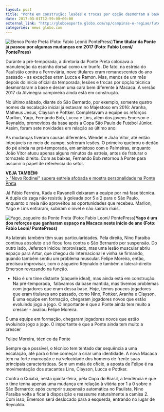 ```yaml
---
layout: post
title: "Ponte em construção: lesões e trocas por opção desmontam a base de 2016 "
date: 2017-03-01T12:59:00+00:00
external_link: "http://globoesporte.globo.com/sp/campinas-e-regiao/futebol/times/ponte-preta/noticia/2017/03/ponte-em-construcao-lesoes-e-trocas-por-opcao-desmontam-base-de-2016.html"
categories: news globo.com
---
```

 ![Elenco Ponte Preta (Foto: Fabio Leoni/ PontePress)](http://s2.glbimg.com/EejRRg_tQY3R2XlZQvfpUVeJcC8=/85x12:875x617/300x230/s.glbimg.com/es/ge/f/original/2017/02/20/time.macaca.2.jpg "Elenco Ponte Preta (Foto: Fabio Leoni/ PontePress)")**Time titular da Ponte já passou por algumas mudanças em 2017 (Foto: Fabio Leoni/ PontePress)**

Durante a pré-temporada, a diretoria da Ponte Preta colocava a manutenção da espinha dorsal como um trunfo. De fato, na estreia do Paulistão contra a Ferroviária, nove titulares eram remanescentes do ano passado - as exceções eram Lucca e Ramon.&nbsp;Mas, menos de um mês depois do início oficial da temporada, lesões e trocas por opção técnica desmontaram a base e deram uma cara bem diferente à Macaca. A versão 2017 da Alvinegra campineira ainda está em construção.&nbsp;

No último sábado, diante do São Bernardo, por exemplo, somente quatro nomes da escalação inicial já estavam no Majestoso em 2016: Aranha, Matheus Jesus, Clayson e Pottker. Completavam a equipe os reforços Marllon, Yago, Fernando Bob, Lucca e Lins, além dos jovens Emerson e Reynaldo, promovidos da base após a Copa São Paulo de Futebol Júnior. Assim, foram sete novidades em relação ao último ano.&nbsp;

As mudanças tiveram causas diferentes. Wendel e João Vitor, até então intocáveis no meio de campo, sofreram lesões. O primeiro quebrou o dedão do pé ainda na pré-temporada, em amistoso com o Palmeiras, enquanto João Vitor atuou apenas alguns minutos da estreia, antes de fraturar o tornozelo direito. Com as baixas, Fernando Bob retornou à Ponte para assumir o papel de referência do setor.&nbsp;

**VEJA TAMBÉM:**  
[\>&nbsp;"Novo Rodinei" supera estreia afobada e mostra personalidade na Ponte Preta](http://globoesporte.globo.com/sp/campinas-e-regiao/futebol/times/ponte-preta/noticia/2017/03/novo-rodinei-supera-estreia-afobada-e-mostra-personalidade-na-ponte-preta.html)

Já Fábio Ferreira, Kadu e Ravanelli deixaram a equipe por má fase técnica. A dupla de zaga não resistiu à goleada por 5 a 2 para o São Paulo, enquanto o meia não aproveitou as oportunidades que recebeu. Marllon, Yago e Lins entraram, subiram o nível e não saíram mais.&nbsp;

 ![Yago, zagueiro da Ponte Preta (Foto: Fabio Leoni/ PontePress)](http://s2.glbimg.com/TVzvZsOpPQvIw9ytQUZLMZuqUcg=/0x55:1000x577/690x360/s.glbimg.com/es/ge/f/original/2017/02/20/yago.2.jpg "Yago, zagueiro da Ponte Preta (Foto: Fabio Leoni/ PontePress)")**Yago é um dos reforços que ganharam espaço na Macaca neste início de ano (Foto: Fabio Leoni/ PontePress)**

As laterais também têm suas particularidades. Pela direita, Nino Paraíba continua absoluto e só ficou fora contra o São Bernardo por suspensão. Do outro lado, Jeferson iniciou improvisado, mas uma lesão muscular abriu espaço para Artur, que chegou do Internacional e vinha se firmando, quando também sentiu um problema muscular. Felipe Moreira, então, precisou improvisar, com o zagueiro Reynaldo e também o lateral-direito Emerson revezando na função.

- Não é um time distante (daquele ideal), mas ainda está em construção. Na pré-temporada, &nbsp;falávamos da base mantida, mas tivemos problemas com jogadores que eram dessa base. Hoje, temos poucos jogadores que eram titulares ano passado, como Nino, Pottker, Aranha e Clayson. É uma equipe em formação, chegaram jogadores novos que estão evoluindo jogo a jogo. O importante é que a Ponte ainda tem muito a crescer - avaliou Felipe Moreira.&nbsp;

É uma equipe em formação, chegaram jogadores novos que estão evoluindo jogo a jogo. O importante é que a Ponte ainda tem muito a crescer&nbsp;&nbsp;

Felipe Moreira, técnico da Ponte

Sempre que possível, o técnico tem tentado dar sequência a uma escalação, até para o time começar a criar uma identidade. A nova Macaca tem na forte marcação e na velocidade dos homens de frente suas principais características. Sem um meia de ofício, a aposta de Felipe é na movimentação dos atacantes Lins, Clayson, Lucca e Pottker.&nbsp;

Contra o Cuiabá, nesta quinta-feira, pela Copa do Brasil, a tendência é que o time tenha apenas uma mudança em relação à vitória por 1 a 0 sobre o São Bernardo: após cumprir suspensão automática no Paulista, Nino Paraíba volta a ficar à disposição e reassume naturalmente a camisa 2. Com isso, Emerson será deslocado para a esquerda, entrando no lugar de Reynaldo.&nbsp;

